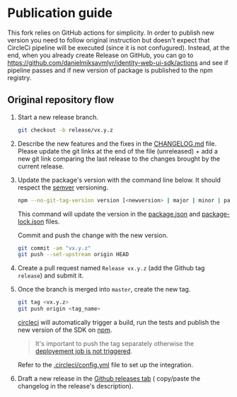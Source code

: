 # Publication guide

This fork relies on GitHub actions for simplicity. In order to publish new version you need to follow original instruction but doesn't expect that CircleCi pipeline will be executed (since it is not confugured). Instead, at the end, when you already create Release on GitHub, you can go to https://github.com/danielmiksavmlyr/identity-web-ui-sdk/actions and see if pipeline passes and if new version of package is published to the npm registry.

## Original repository flow

1. Start a new release branch.

    ```sh
    git checkout -b release/vx.y.z
    ```

2. Describe the new features and the fixes in the [CHANGELOG.md](CHANGELOG.md) file.
   Please update the git links at the end of the file (unreleased) + add a new git link comparing
   the last release to the changes brought by the current release.


3. Update the package's version with the command line below. It should respect the [semver](https://semver.org)
   versioning.

    ```sh
    npm --no-git-tag-version version [<newversion> | major | minor | patch]
    ```

   This command will update the version in the [package.json](package.json) and [package-lock.json](package-lock.json)
   files.

   Commit and push the change with the new version.

    ```sh
    git commit -am "vx.y.z"
    git push --set-upstream origin HEAD
    ```

4. Create a pull request named `Release vx.y.z` (add the Github tag `release`) and submit it.

5. Once the branch is merged into `master`, create the new tag.

    ```sh
    git tag <vx.y.z>
    git push origin <tag_name>
    ```

   [circleci](https://circleci.com) will automatically trigger a build, run the tests and publish the new version of the
   SDK on [npm](https://www.npmjs.com/package/@reachfive/identity-ui).

   > It's important to push the tag separately otherwise the [deployement job is not triggered](https://support.circleci.com/hc/en-us/articles/115013854347-Jobs-builds-not-triggered-when-pushing-tag).

   Refer to the [.circleci/config.yml](.circleci/config.yml) file to set up the integration.

6. Draft a new release in the [Github releases tab](https://github.com/ReachFive/identity-web-ui-sdk/releases) (
   copy/paste the changelog in the release's description).

